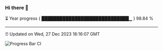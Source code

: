 ### Hi there 👋

⏳ Year progress { █████████████████████████████▁ } 98.84 %

---

⏰ Updated on Wed, 27 Dec 2023 18:16:07 GMT

![Progress Bar CI](https://github.com/liununu/liununu/workflows/Progress%20Bar%20CI/badge.svg)
